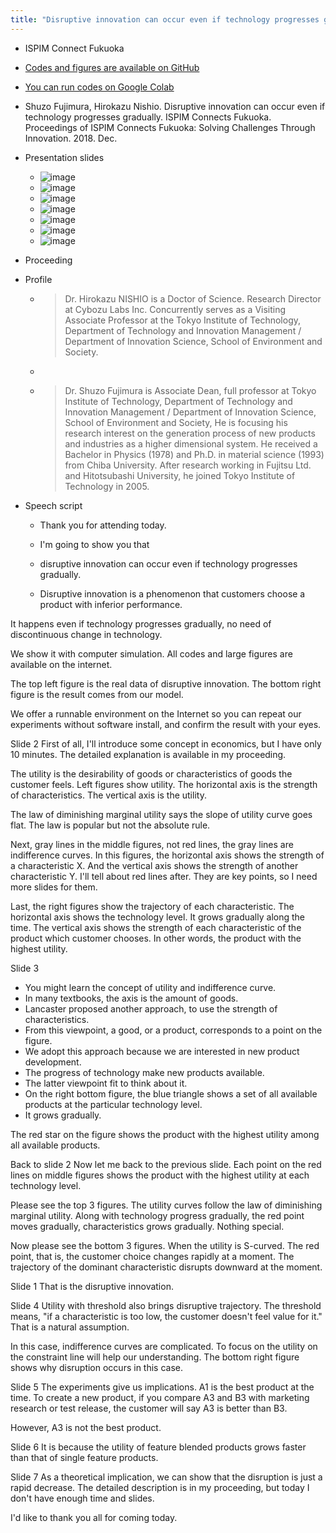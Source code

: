 ```yaml
---
title: "Disruptive innovation can occur even if technology progresses gradually"
---
```


- ISPIM Connect Fukuoka
- [Codes and figures are available on GitHub](https://github.com/nishio/mot)
- [You can run codes on Google Colab](https://colab.research.google.com/github/nishio/mot/blob/master/DisruptiveInnovation.ipynb)
- Shuzo Fujimura, Hirokazu Nishio. Disruptive innovation can occur even if technology progresses gradually. ISPIM Connects Fukuoka. Proceedings of ISPIM Connects Fukuoka: Solving Challenges Through Innovation. 2018. Dec.


- Presentation slides
    - ![image](https://gyazo.com/38ab508876bdee6bb7d2f5f94ae3147c/thumb/1000)
    - ![image](https://gyazo.com/8e90beb4071284ddd9423fb9eabe3b71/thumb/1000)
    - ![image](https://gyazo.com/ea911b8b893c16548ecb1b3bf4018c80/thumb/1000)
    - ![image](https://gyazo.com/2f82ab7304dcd51a0de1b7a9eaccc93b/thumb/1000)
    - ![image](https://gyazo.com/ea1634126f80004d54a3f30ec6b4a0f6/thumb/1000)
    - ![image](https://gyazo.com/002e2fdebd8d7713e38baba4b718e80d/thumb/1000)
    - ![image](https://gyazo.com/f142a409e0bdddc1b39a3a04ed24e0d0/thumb/1000)



- Proceeding

- Profile
    - > Dr. Hirokazu NISHIO is a Doctor of Science. Research Director at Cybozu Labs Inc. Concurrently serves as a Visiting Associate Professor at the Tokyo Institute of Technology, Department of Technology and Innovation Management / Department of Innovation Science, School of Environment and Society.
    - >
    - >  Dr. Shuzo Fujimura is Associate Dean, full professor at Tokyo Institute of Technology, Department of Technology and Innovation Management / Department of Innovation Science, School of Environment and Society, He is focusing his research interest on the generation process of new products and industries as a higher dimensional system. He received a Bachelor in Physics (1978) and Ph.D. in material science (1993) from Chiba University. After research working in Fujitsu Ltd. and Hitotsubashi University, he joined Tokyo Institute of Technology in 2005.


- Speech script
    - Thank you for attending today.
    - I'm going to show you that
    - disruptive innovation can occur even if technology progresses gradually.

    - Disruptive innovation is a phenomenon that customers choose a product with inferior performance.

It happens even if technology progresses gradually, no need of discontinuous change in technology.

We show it with computer simulation. All codes and large figures are available on the internet.

The top left figure is the real data of disruptive innovation.
The bottom right figure is the result comes from our model.

We offer a runnable environment on the Internet so you can repeat our experiments without software install, and confirm the result with your eyes.

Slide 2
First of all, I'll introduce some concept in economics, but I have only 10 minutes. The detailed explanation is available in my proceeding.

The utility is the desirability of goods or characteristics of goods the customer feels.
Left figures show utility. The horizontal axis is the strength of characteristics. The vertical axis is the utility.

The law of diminishing marginal utility says the slope of utility curve goes flat.
The law is popular but not the absolute rule.

Next, gray lines in the middle figures, not red lines, the gray lines are indifference curves.
In this figures, the horizontal axis shows the strength of a characteristic X.
And the vertical axis shows the strength of another characteristic Y.
I'll tell about red lines  after. They are key points, so I need more slides for them.

Last, the right figures show the trajectory of each characteristic.
The horizontal axis shows the technology level. It grows gradually along the time.
The vertical axis shows the strength of each characteristic of the product which customer chooses.
In other words, the product with the highest utility.

Slide 3
- You might learn the concept of utility and indifference curve.
- In many textbooks, the axis is the amount of goods.
- Lancaster proposed another approach, to use the strength of characteristics.
- From this viewpoint, a good, or a product, corresponds to a point on the figure.
- We adopt this approach because we are interested in new product development.
- The progress of technology make new products available.
- The latter viewpoint fit to think about it.
- On the right bottom figure, the blue triangle shows a set of all available products at the particular technology level.
- It grows gradually.

The red star on the figure shows the product with the highest utility among all available products.

Back to slide 2
Now let me back to the previous slide.
Each point on the red lines on middle figures shows the product with the highest utility at each technology level.

Please see the top 3 figures.
The utility curves follow the law of diminishing marginal utility.
Along with technology progress gradually, the red point moves gradually, characteristics grows gradually. Nothing special.

Now please see the bottom 3 figures.
When the utility is S-curved.
The red point, that is, the customer choice changes rapidly at a moment.
The trajectory of the dominant characteristic disrupts downward at the moment.

Slide 1
That is the disruptive innovation.

Slide 4
Utility with threshold also brings disruptive trajectory.
The threshold means, "if a characteristic is too low, the customer doesn't feel value for it." That is a natural assumption.

In this case, indifference curves are complicated. To focus on the utility on the constraint line will help our understanding.
The bottom right figure shows why disruption occurs in this case.

Slide 5
The experiments give us implications. A1 is the best product at the time.
To create a new product, if you compare A3 and B3 with marketing research or test release, the customer will say A3 is better than B3.

However, A3 is not the best product.

Slide 6
It is because the utility of feature blended products grows faster than that of single feature products.

Slide 7
As a theoretical implication, we can show that the disruption is just a rapid decrease. The detailed description is in my proceeding, but today I don't have enough time and slides.

I'd like to thank you all for coming today.